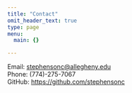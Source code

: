 ```yaml
---
title: "Contact"
omit_header_text: true
type: page
menu:
  main: {}

---
```

Email: stephensonc@allegheny.edu<br>
Phone: (774)-275-7067<br>
GitHub: https://github.com/stephensonc
